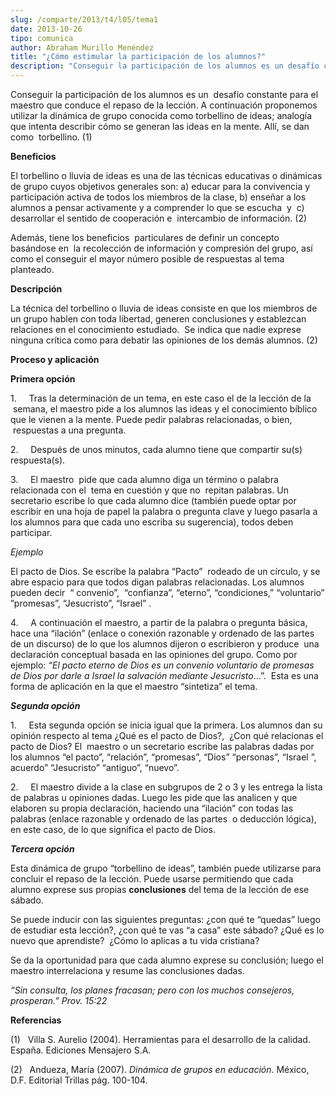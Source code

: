 ```yaml
---
slug: /comparte/2013/t4/l05/tema1
date: 2013-10-26
tipo: comunica
author: Abraham Murillo Menéndez
title: "¿Cómo estimular la participación de los alumnos?"
description: "Conseguir la participación de los alumnos es un desafío constante para el  maestro que conduce el repaso de la lección. A continuación proponemos utilizar  la dinámica de grupo conocida como torbellino de ideas; analogía que intenta  describir cómo se generan las ideas en la m..."
---
```


Conseguir la participación de los alumnos es un  desafío constante para el maestro que conduce el repaso de la lección. A continuación proponemos utilizar la dinámica de grupo conocida como torbellino de ideas; analogía que intenta describir cómo se generan las ideas en la mente. Allí, se dan como  torbellino. (1)

**Beneficios**

El torbellino o lluvia de ideas es una de las técnicas educativas o dinámicas de grupo cuyos objetivos generales son: a) educar para la convivencia y participación activa de todos los miembros de la clase, b) enseñar a los alumnos a pensar activamente y a comprender lo que se escucha  y  c) desarrollar el sentido de cooperación e  intercambio de información. (2)

Además, tiene los beneficios  particulares de definir un concepto basándose en  la recolección de información y compresión del grupo, así como el conseguir el mayor número posible de respuestas al tema planteado.

**Descripción**

La técnica del torbellino o lluvia de ideas consiste en que los miembros de un grupo hablen con toda libertad, generen conclusiones y establezcan relaciones en el conocimiento estudiado.  Se indica que nadie exprese ninguna crítica como para debatir las opiniones de los demás alumnos. (2)

**Proceso y aplicación**

**Primera opción**

1.     Tras la determinación de un tema, en este caso el de la lección de la  semana, el maestro pide a los alumnos las ideas y el conocimiento bíblico que le vienen a la mente. Puede pedir palabras relacionadas, o bien,  respuestas a una pregunta.

2.     Después de unos minutos, cada alumno tiene que compartir su(s) respuesta(s).

3.     El maestro  pide que cada alumno diga un término o palabra relacionada con el  tema en cuestión y que no  repitan palabras. Un secretario escribe lo que cada alumno dice (también puede optar por escribir en una hoja de papel la palabra o pregunta clave y luego pasarla a los alumnos para que cada uno escriba su sugerencia), todos deben participar.

_Ejemplo_

El pacto de Dios. Se escribe la palabra “Pacto”  rodeado de un círculo, y se abre espacio para que todos digan palabras relacionadas. Los alumnos pueden decir  “ convenio”,  “confianza”, “eterno”, “condiciones,” “voluntario” ”promesas”, “Jesucristo”, “Israel” .

4.     A continuación el maestro, a partir de la palabra o pregunta básica, hace una “ilación” (enlace o conexión razonable y ordenado de las partes de un discurso) de lo que los alumnos dijeron o escribieron y produce  una declaración conceptual basada en las opiniones del grupo. Como por ejemplo: _“El pacto eterno de Dios es un convenio voluntario de promesas de Dios por darle a Israel la salvación mediante Jesucristo_…”.  Esta es una forma de aplicación en la que el maestro “sintetiza” el tema.

**_Segunda opción_**

1.     Esta segunda opción se inicia igual que la primera. Los alumnos dan su opinión respecto al tema ¿Qué es el pacto de Dios?,  ¿Con qué relacionas el pacto de Dios? El  maestro o un secretario escribe las palabras dadas por los alumnos “el pacto”, “relación”, “promesas”, “Dios” “personas”, “Israel ”, acuerdo” “Jesucristo” “antiguo”, “nuevo”.

2.     El maestro divide a la clase en subgrupos de 2 o 3 y les entrega la lista de palabras u opiniones dadas. Luego les pide que las analicen y que elaboren su propia declaración, haciendo una “ilación” con todas las palabras (enlace razonable y ordenado de las partes  o deducción lógica), en este caso, de lo que significa el pacto de Dios.

**_Tercera opción_**

Esta dinámica de grupo “torbellino de ideas”, también puede utilizarse para concluir el repaso de la lección. Puede usarse permitiendo que cada alumno exprese sus propias **conclusiones** del tema de la lección de ese sábado.

Se puede inducir con las siguientes preguntas: ¿con qué te “quedas” luego de estudiar esta lección?, ¿con qué te vas “a casa” este sábado? ¿Qué es lo nuevo que aprendiste?  ¿Cómo lo aplicas a tu vida cristiana?

Se da la oportunidad para que cada alumno exprese su conclusión; luego el maestro interrelaciona y resume las conclusiones dadas.

_“Sin consulta, los planes fracasan; pero con los muchos consejeros, prosperan.” Prov. 15:22_

**Referencias**

(1)   Villa S. Aurelio (2004). Herramientas para el desarrollo de la calidad. España. Ediciones Mensajero S.A.

(2)   Andueza, María (2007). _Dinámica de grupos en educación_. México, D.F. Editorial Trillas pág. 100-104.
